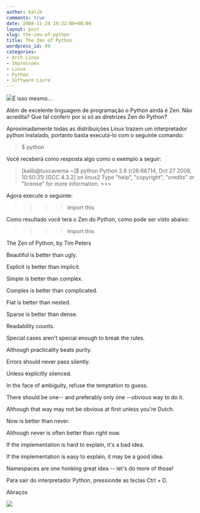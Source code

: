 ```yaml
---
author: kalib
comments: true
date: 2008-11-24 19:22:00+00:00
layout: post
slug: the-zen-of-python
title: The Zen of Python
wordpress_id: 49
categories:
- Arch Linux
- Impressoes
- Linux
- Python
- Software Livre
---
```


[![](http://marcelocavalcante.net/portal/wp-content/uploads/2009/02/meditacao.jpg)](http://marcelocavalcante.net/portal/wp-content/uploads/2009/02/meditacao.jpg)É isso mesmo...




Além de excelente linguagem de programação o Python ainda é Zen. Não acredita? Que tal conferir por si só as diretrizes Zen do Python?




Aproximadamente todas as distribuições Linux trazem um interpretador python instalado, portanto basta executá-lo com o seguinte comando:




> $ python
> 
> 





Você receberá como resposta algo como o exemplo a seguir:




> [kalib@tuxcaverna ~]$ python Python 2.6 (r26:66714, Oct 27 2008, 10:50:31) [GCC 4.3.2] on linux2 Type "help", "copyright", "credits" or "license" for more information. >>>
> 
> 





Agora execute o seguinte:




> >>> import this
> 
> 





Como resultado você terá o Zen do Python, como pode ser visto abaixo:




> >>> import this   

The Zen of Python, by Tim Peters  

Beautiful is better than ugly.  

Explicit is better than implicit.  

Simple is better than complex.  

Complex is better than complicated.  

Flat is better than nested.  

Sparse is better than dense.  

Readability counts.  

Special cases aren't special enough to break the rules.  

Although practicality beats purity.  

Errors should never pass silently.  

Unless explicitly silenced.  

In the face of ambiguity, refuse the temptation to guess.  

There should be one-- and preferably only one --obvious way to do it.  

Although that way may not be obvious at first unless you're Dutch.  

Now is better than never.  

Although never is often better than *right* now.  

If the implementation is hard to explain, it's a bad idea.  

If the implementation is easy to explain, it may be a good idea.  

Namespaces are one honking great idea -- let's do more of those!
> 
> 





Para sair do interpretador Python, pressionde as teclas Ctrl + D.




Abraços




![](http://img376.imageshack.us/img376/8000/userbar635980sd7.gif)



